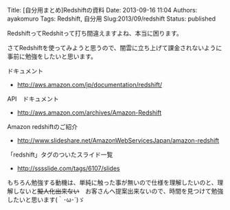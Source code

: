 Title: \[自分用まとめ\]Redshiftの資料
Date: 2013-09-16 11:04
Authors: ayakomuro
Tags:  Redshift, 自分用
Slug:2013/09/redshift
Status: published

RedshiftってRedshitって打ち間違えますよね、本当に困ります。


さてRedshiftを使ってみようと思うので、闇雲に立ち上げて課金されないように事前に勉強をしたいと思います。

ドキュメント

-   <http://aws.amazon.com/jp/documentation/redshift/>

API　ドキュメント

-   <http://aws.amazon.com/archives/Amazon-Redshift>





Amazon redshiftのご紹介



-   <http://www.slideshare.net/AmazonWebServicesJapan/amazon-redshift>

「redshift」タグのついたスライド一覧



-   <http://sssslide.com/tags/6107/slides>











もちろん勉強する動機は、単純に触った事が無いので仕様を理解したいのと、理解しないと~~擬人化出来ない~~　お客さんへ提案出来ないので、時間を見つけて勉強したいと思います(｀･ω･´)ゞ


